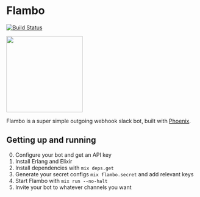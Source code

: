 # Flambo
[![Build Status](https://semaphoreci.com/api/v1/cschiewek/flambo/branches/master/shields_badge.svg)](https://semaphoreci.com/cschiewek/flambo)

<img src="http://orig12.deviantart.net/bfcb/f/2013/162/f/b/flambo_by_darkhatboy-d68ln2x.png" height="200px" />

Flambo is a super simple outgoing webhook slack bot, built with [Phoenix](http://phoenixframework.org).

## Getting up and running
0. Configure your bot and get an API key
1. Install Erlang and Elixir
2. Install dependencies with `mix deps.get`
3. Generate your secret configs `mix flambo.secret` and add relevant keys
4. Start Flambo with `mix run --no-halt`
5. Invite your bot to whatever channels you want
